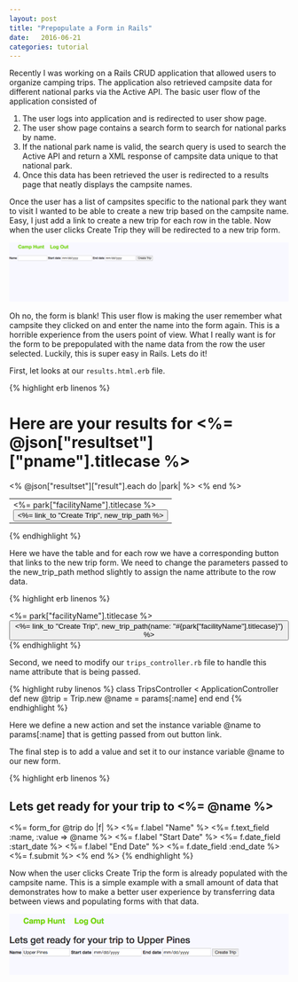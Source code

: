 ```yaml
---
layout: post
title: "Prepopulate a Form in Rails"
date:   2016-06-21
categories: tutorial
---
```


Recently I was working on a Rails CRUD application that allowed users to organize camping trips. The application also retrieved campsite data for different national parks via the Active API. The basic user flow of the application consisted of 
1) The user logs into application and is redirected to user show page.
2) The user show page contains a search form to search for national parks by name.
3) If the national park name is valid, the search query is used to search the Active API and return a XML response of campsite data unique to that national park.
4) Once this data has been retrieved the user is redirected to a results page that neatly displays the campsite names.

Once the user has a list of campsites specific to the national park they want to visit I wanted to be able to create a new trip based on the campsite name. Easy, I just add a link to create a new trip for each row in the table. Now when the user clicks Create Trip they will be redirected to a new trip form.

![blank form](/assets/blank_form.png)

Oh no, the form is blank! This user flow is making the user remember what campsite they clicked on and enter the name into the form again. This is a horrible experience from the users point of view. What I really want is for the form to be prepopulated with the name data from the row the user selected.  Luckily, this is super easy in Rails. Lets do it!

First, let looks at our `results.html.erb` file.

{% highlight erb linenos %}
<h1>Here are your results for <%= @json["resultset"]["pname"].titlecase %></h1>

<table class="table">
    <% @json["resultset"]["result"].each do |park| %>
      <tr>
        <td>
          <%= park["facilityName"].titlecase %></br>
          <button><%= link_to "Create Trip", new_trip_path %></button>
        </td>
      </tr>
    <% end %>
</table>
{% endhighlight %}

Here we have the table and for each row we have a corresponding button that links to the new trip form. We need to change the parameters passed to the new_trip_path method slightly to assign the name attribute to the row data.

{% highlight erb linenos %}
<td>
  <%= park["facilityName"].titlecase %></br>
  <button><%= link_to "Create Trip", new_trip_path(name: "#{park["facilityName"].titlecase}") %></button>
</td>
{% endhighlight %}

Second, we need to modify our `trips_controller.rb` file to handle this name attribute that is being passed.

{% highlight ruby linenos %}
class TripsController < ApplicationController
  def new
    @trip = Trip.new
    @name = params[:name]
  end
end
{% endhighlight %}

Here we define a new action and set the instance variable @name to params[:name] that is getting passed from out button link.

The final step is to add a value and set it to our instance variable @name to our new form.

{% highlight erb linenos %}
<h2>Lets get ready for your trip to <%= @name %></h2>
<%= form_for @trip do |f| %>
  <%= f.label "Name" %>
  <%= f.text_field :name, :value => @name %>
  <%= f.label "Start Date" %>
  <%= f.date_field :start_date %>
  <%= f.label "End Date" %>
  <%= f.date_field :end_date %>
  <%= f.submit %>
<% end %>
{% endhighlight %}

Now when the user clicks Create Trip the form is already populated with the campsite name. This is a simple example with a small amount of data that demonstrates how to make a better user experience by transferring data between views and populating forms with that data.

![filled form](/assets/filled_form.png)
